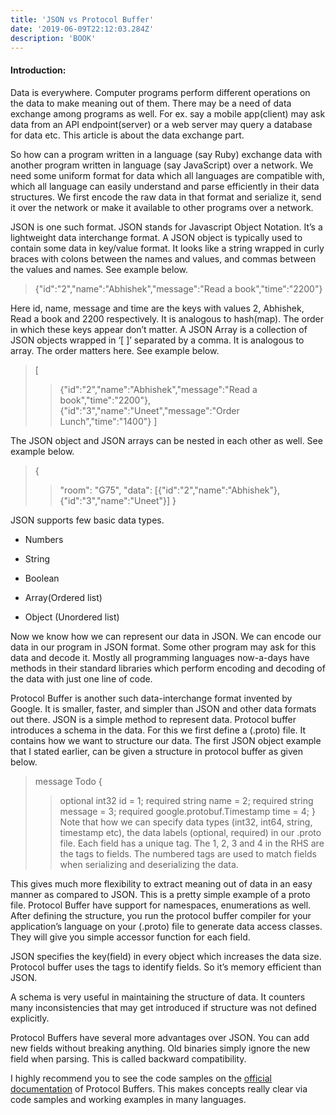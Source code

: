 ```yaml
---
title: 'JSON vs Protocol Buffer'
date: '2019-06-09T22:12:03.284Z'
description: 'BOOK'
---
```


#### Introduction:

Data is everywhere. Computer programs perform different operations on the data to make meaning out of them. There may be a need of data exchange among programs as well. For ex. say a mobile app(client) may ask data from an API endpoint(server) or a web server may query a database for data etc. This article is about the data exchange part.

So how can a program written in a language (say Ruby) exchange data with another program written in language (say JavaScript) over a network. We need some uniform format for data which all languages are compatible with, which all language can easily understand and parse efficiently in their data structures. We first encode the raw data in that format and serialize it, send it over the network or make it available to other programs over a network.

JSON is one such format. JSON stands for Javascript Object Notation. It’s a lightweight data interchange format. A JSON object is typically used to contain some data in key/value format. It looks like a string wrapped in curly braces with colons between the names and values, and commas between the values and names. See example below.

> {"id":"2","name":"Abhishek","message":"Read a book","time":"2200"}

Here id, name, message and time are the keys with values 2, Abhishek, Read a book and 2200 respectively. It is analogous to hash(map). The order in which these keys appear don’t matter.
A JSON Array is a collection of JSON objects wrapped in ‘[ ]’ separated by a comma. It is analogous to array. The order matters here. See example below.


> [
>>  {"id":"2","name":"Abhishek","message":"Read a book","time":"2200"},    
>>  {"id":"3","name":"Uneet","message":"Order Lunch","time":"1400"}
> ]


The JSON object and JSON arrays can be nested in each other as well. See example below.


> {
>> "room": "G75", 
>> "data": [{"id":"2","name":"Abhishek"},{"id":"3","name":"Uneet"}]
> }


JSON supports few basic data types.

* Numbers

* String

* Boolean

* Array(Ordered list)

* Object (Unordered list)


Now we know how we can represent our data in JSON. We can encode our data in our program in JSON format. Some other program may ask for this data and decode it. Mostly all programming languages now-a-days have methods in their standard libraries which perform encoding and decoding of the data with just one line of code.


Protocol Buffer is another such data-interchange format invented by Google. It is smaller, faster, and simpler than JSON and other data formats out there. JSON is a simple method to represent data. Protocol buffer introduces a schema in the data. For this we first define a (.proto) file. It contains how we want to structure our data. The first JSON object example that I stated earlier, can be given a structure in protocol buffer as given below.

> message Todo {
>>  optional int32 id = 1;
>>  required string name = 2;
>>  required string message = 3;
>>  required google.protobuf.Timestamp time = 4;
>}
Note that how we can specify data types (int32, int64, string, timestamp etc), the data labels (optional, required) in our .proto file. Each field has a unique tag. The 1, 2, 3 and 4 in the RHS are the tags to fields. The numbered tags are used to match fields when serializing and deserializing the data.

This gives much more flexibility to extract meaning out of data in an easy manner as compared to JSON. This is a pretty simple example of a proto file. Protocol Buffer have support for namespaces, enumerations as well. After defining the structure, you run the protocol buffer compiler for your application’s language on your (.proto) file to generate data access classes. They will give you simple accessor function for each field.

JSON specifies the key(field) in every object which increases the data size. Protocol buffer uses the tags to identify fields. So it’s memory efficient than JSON.

A schema is very useful in maintaining the structure of data. It counters many inconsistencies that may get introduced if structure was not defined explicitly.

Protocol Buffers have several more advantages over JSON. You can add new fields without breaking anything. Old binaries simply ignore the new field when parsing. This is called backward compatibility.

I highly recommend you to see the code samples on the [official documentation](https://developers.google.com/protocol-buffers/) of Protocol Buffers. This makes concepts really clear via code samples and working examples in many languages.
